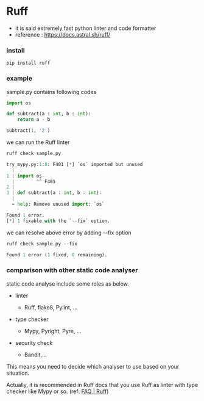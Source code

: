 # Ruff


- it is said extremely fast python linter and code formatter
- reference : https://docs.astral.sh/ruff/

### install

```
pip install ruff
```

### example

sample.py contains following codes

```python
import os

def subtract(a : int, b : int):
    return a - b

subtract(1, '2')
```

we can run the Ruff linter

```python
ruff check sample.py

try_mypy.py:1:8: F401 [*] `os` imported but unused
  |
1 | import os
  |        ^^ F401
2 |
3 | def subtract(a : int, b : int):
  |
  = help: Remove unused import: `os`

Found 1 error.
[*] 1 fixable with the `--fix` option.
```

we can resolve above error by adding --fix option

```python
ruff check sample.py --fix

Found 1 error (1 fixed, 0 remaining).
```


### comparison with other static code analyser

static code analyse include some roles as below.

- linter

  - Ruff, flake8, Pylint, ...
- type checker

  - Mypy, Pyright, Pyre, ...
- security check

  - Bandit,...

This means you need to decide which analyser to use based on your situation.  

Actually, it is recommended in Ruff docs that you use Ruff as linter with type checker like Mypy or so. (ref: [FAQ | Ruff](https://docs.astral.sh/ruff/faq/#how-does-ruff-compare-to-mypy-or-pyright-or-pyre))
